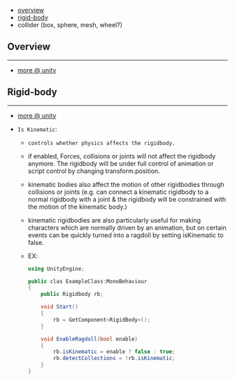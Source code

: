 * [overview](#overview)
* [rigid-body](#rigid-body)
* collider (box, sphere, mesh, wheel?)

## Overview <a name="overview"></a>

---

* [more @ unity](https://unity3d.com/learn/tutorials/s/physics)

## Rigid-body <a name="rigid-body"></a>

---

* [more @ unity](https://unity3d.com/learn/tutorials/topics/physics/rigidbodies?playlist=17120)

* `Is Kinematic`:
	* `controls whether physics affects the rigidbody.`
	* if enabled, Forces, collisions or joints will not affect the rigidbody anymore. The rigidbody will be under full control of animation or script control by changing transform.position.
	* kinematic bodies also affect the motion of other rigidbodies through collisions or joints (e.g. can connect a kinematic rigidbody to a normal rigidbody with a joint & the rigidbody will be constrained with the motion of the kinematic body.)
	* kinematic rigidbodies are also particularly useful for making characters which are normally driven by an animation, but on certain events can be quickly turned into a ragdoll by setting isKinematic to false.
	* EX:

		```c#
		using UnityEngine;

		public clas ExampleClass:MonoBehaviour
		{
			public Rigidbody rb;

			void Start()
			{
				rb = GetComponent<RigidBody>();
			}

			void EnableRagdoll(bool enable)
			{
				rb.isKinematic = enable ? false : true;
				rb.detectCollections = !rb.isKinematic;
			}
		}
		```